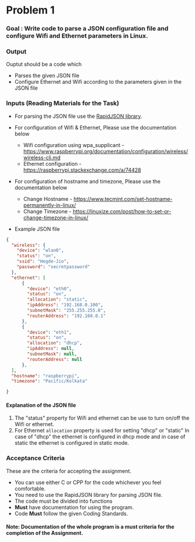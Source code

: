 # Problem 1

### Goal : Write code to parse a JSON configuration file and configure Wifi and Ethernet parameters in Linux.


### Output
Ouptut should be a code which 
- Parses the given JSON file
- Configure Ethernet and Wifi according to the parameters given in the JSON file

### Inputs (Reading Materials for the Task)

- For parsing the JSON file use the [RapidJSON library](examples/RapidJson.md).

- For configuration of Wifi & Ethernet, Please use the documentation below
    - Wifi configuration using wpa_supplicant - https://www.raspberrypi.org/documentation/configuration/wireless/wireless-cli.md
    - Ethernet configuration - https://raspberrypi.stackexchange.com/a/74428

- For configuration of hostname and timezone, Please use the documentation below
    - Change Hostname - https://www.tecmint.com/set-hostname-permanently-in-linux/
    - Change Timezone - https://linuxize.com/post/how-to-set-or-change-timezone-in-linux/


- Example JSON file
```json
{
  "wireless": {
    "device": "wlan0",
    "status": "on",
    "ssid": "Hegde-Jio",
    "password": "secretpassword"
  },
  "ethernet": [
      {
        "device": "eth0",
        "status": "on",
        "allocation": "static",
        "ipAddress": "192.168.0.100",
        "subnetMask": "255.255.255.0",
        "routerAddress": "192.168.0.1"
      },
      {
        "device": "eth1",
        "status": "on",
        "allocation": "dhcp",
        "ipAddress": null,
        "subnetMask": null,
        "routerAddress": null
      },
  ],
  "hostname": "raspberrypi",
  "timezone": "Pacific/Kolkata"

}
```

#### Explanation of the JSON file 

1. The "status" property for Wifi and ethernet can be use to turn on/off the 
Wifi or ethernet.
2. For Ethernet `allocation` property is used for setting "dhcp" or "static"
In case of "dhcp" the ethernet is configured in dhcp mode and in case of static
the ethernet is configured in static mode.


### Acceptance Criteria
These are the criteria for accepting the assignment.

- You can use either C or CPP for the code whichever you feel comfortable.
- You need to use the RapidJSON library for parsing JSON file. 
- The code must be divided into functions 
- **Must** have documentation for using the program.
- Code **Must** follow the given Coding Standards.


#### Note: Documentation of the whole program is a must criteria for the completion of the Assignment.
